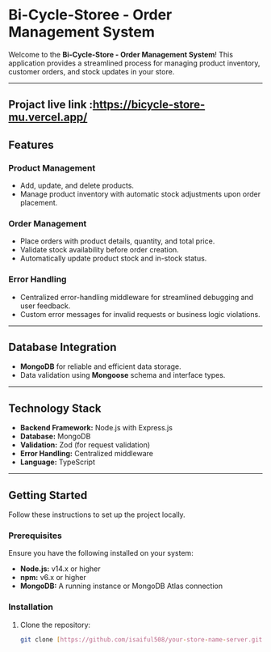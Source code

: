 # Bi-Cycle-Storee - Order Management System

Welcome to the **Bi-Cycle-Store - Order Management System**! This application provides a streamlined process for managing product inventory, customer orders, and stock updates in your store.

---
## Projact live link :https://bicycle-store-mu.vercel.app/

## Features

### Product Management
- Add, update, and delete products.
- Manage product inventory with automatic stock adjustments upon order placement.

### Order Management
- Place orders with product details, quantity, and total price.
- Validate stock availability before order creation.
- Automatically update product stock and in-stock status.

### Error Handling
- Centralized error-handling middleware for streamlined debugging and user feedback.
- Custom error messages for invalid requests or business logic violations.

---

## Database Integration
- **MongoDB** for reliable and efficient data storage.
- Data validation using **Mongoose** schema and interface types.

---

## Technology Stack
- **Backend Framework:** Node.js with Express.js
- **Database:** MongoDB
- **Validation:** Zod (for request validation)
- **Error Handling:** Centralized middleware
- **Language:** TypeScript

---

## Getting Started

Follow these instructions to set up the project locally.

### Prerequisites
Ensure you have the following installed on your system:
- **Node.js:** v14.x or higher
- **npm:** v6.x or higher
- **MongoDB:** A running instance or MongoDB Atlas connection

### Installation
1. Clone the repository:
   ```bash
   git clone [https://github.com/isaiful508/your-store-name-server.git](https://github.com/mizanurrahman70/Bi-Cycle-store.git)]
